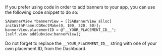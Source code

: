 If you prefer using code in order to add banners to your app, you can use the following code snippet to do so:

```
SABannerView *bannerView = [[SABannerView alloc] initWithFrame:CGRectMake(0, 100, 320, 50)];
bannerView.placementID = @"__YOUR_PLACEMENT_ID__";
[self.view addSubview:bannerView];
```

Do not forget to replace the `__YOUR_PLACEMENT_ID__` string with one of your own placement ID, from the Dashboard.